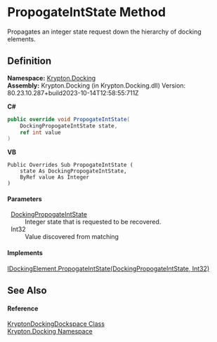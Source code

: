 # PropogateIntState Method


Propagates an integer state request down the hierarchy of docking elements.



## Definition
**Namespace:** <a href="98399376-cf41-9454-4b4d-4fab2ca20bc7.md">Krypton.Docking</a>  
**Assembly:** Krypton.Docking (in Krypton.Docking.dll) Version: 80.23.10.287+build2023-10-14T12:58:55:711Z

**C#**
``` C#
public override void PropogateIntState(
	DockingPropogateIntState state,
	ref int value
)
```
**VB**
``` VB
Public Overrides Sub PropogateIntState ( 
	state As DockingPropogateIntState,
	ByRef value As Integer
)
```



#### Parameters
<dl><dt>  <a href="e9939020-b5e3-833c-d17a-85e3c8599991.md">DockingPropogateIntState</a></dt><dd>Integer state that is requested to be recovered.</dd><dt>  Int32</dt><dd>Value discovered from matching</dd></dl>

#### Implements
<a href="021b5a17-8fcf-d334-2584-a9e76c0fcd86.md">IDockingElement.PropogateIntState(DockingPropogateIntState, Int32)</a>  


## See Also


#### Reference
<a href="a16209d6-1fd7-84cf-e1f0-e08aca0d626c.md">KryptonDockingDockspace Class</a>  
<a href="98399376-cf41-9454-4b4d-4fab2ca20bc7.md">Krypton.Docking Namespace</a>  
